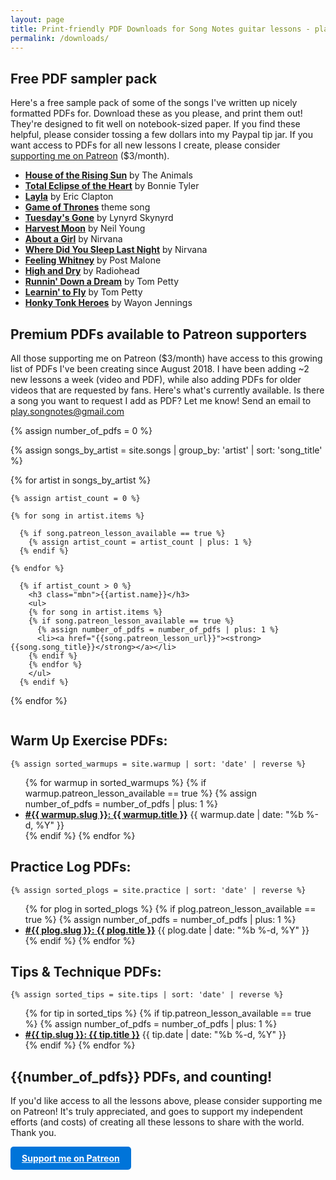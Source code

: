 ```yaml
---
layout: page
title: Print-friendly PDF Downloads for Song Notes guitar lessons - playsongnotes.com
permalink: /downloads/
---
```


  <!-- <div style="background: #FFA; padding: 16px; margin: 24px auto; max-width: 480px;">
    <p style="margin: 0;"><strong>Psst... I just launched a Patreon page!</strong> Get print-friendly PDFs for each new lesson I make for only $3/month. <a href="https://www.patreon.com/songnotes">Learn more »</a></p>
  </div> -->

## Free PDF sampler pack

Here's a free sample pack of some of the songs I've written up nicely formatted PDFs for. Download these as you please, and print them out! They're designed to fit well on notebook-sized paper. If you find these helpful, please consider tossing a few dollars into my Paypal tip jar. If you want access to PDFs for all new lessons I create, please consider [supporting me on Patreon](https://www.patreon.com/songnotes) ($3/month).

<ul>
  <li><strong><a href="/printables/[Animals] House of the Rising Sun.pdf">House of the Rising Sun</a></strong> by The Animals</li>
  <li><strong><a href="/printables/[Bonnie Tyler] Total Eclipse of the Heart.pdf">Total Eclipse of the Heart</a></strong> by Bonnie Tyler</li>
  <li><strong><a href="/printables/[Eric Clapton] Layla.pdf">Layla</a></strong> by Eric Clapton</li>
  <li><strong><a href="/printables/[Game of Thrones] Theme Song.pdf">Game of Thrones</a></strong> theme song</li>
  <!-- <li><strong><a href="/printables/[Guy Clark] L.A. Freeway.pdf">LA Freeway</a></strong> by Guy Clark</li> -->
  <!-- <li><strong><a href="/printables/[Johnny Cash] Sunday Morning Coming Down.pdf">Sunday Morning Coming Down</a></strong> by Johnny Cash</li> -->
  <!-- <li><strong><a href="/printables/[Loggins and Messina] Dannys Song.pdf">Danny's Song</a></strong> by Loggins and Messina</li> -->
  <li><strong><a href="/printables/[Lynyrd Skynyrd] Tuesdays Gone.pdf">Tuesday's Gone</a></strong> by Lynyrd Skynyrd</li>
  <li><strong><a href="/printables/[Neil Young] Harvest Moon.pdf">Harvest Moon</a></strong> by Neil Young</li>
  <li><strong><a href="/printables/[Nirvana] About a Girl.pdf">About a Girl</a></strong> by Nirvana</li>
  <li><strong><a href="/printables/[Nirvana] Where Did You Sleep Last Night.pdf">Where Did You Sleep Last Night</a></strong> by Nirvana</li>
  <li><strong><a href="/printables/[Post Malone] Feeling Whitney.pdf">Feeling Whitney</a></strong> by Post Malone</li>
  <li><strong><a href="/printables/[Radiohead] High and Dry.pdf">High and Dry</a></strong> by Radiohead</li>
  <li><strong><a href="/printables/[Tom Petty] Runnin Down a Dream.pdf">Runnin' Down a Dream</a></strong> by Tom Petty</li>
  <li><strong><a href="/printables/[Tom Petty] Learnin to Fly.pdf">Learnin' to Fly</a></strong> by Tom Petty</li>
  <li><strong><a href="/printables/[Waylon Jennings] Honky Tonk Heroes.pdf">Honky Tonk Heroes</a></strong> by Wayon Jennings</li>
</ul>

## Premium PDFs available to Patreon supporters

All those supporting me on Patreon ($3/month) have access to this growing list of PDFs I've been creating since August 2018. I have been adding ~2 new lessons a week (video and PDF), while also adding PDFs for older videos that are requested by fans. Here's what's currently available. Is there a song you want to request I add as PDF? Let me know! Send an email to play.songnotes@gmail.com

{% assign number_of_pdfs = 0 %}



{% assign songs_by_artist = site.songs | group_by: 'artist' | sort: 'song_title' %}

<div style="column-count: 3; column-width: 300px;">
{% for artist in songs_by_artist %}

    {% assign artist_count = 0 %}

    {% for song in artist.items %}

      {% if song.patreon_lesson_available == true %}
        {% assign artist_count = artist_count | plus: 1 %}
      {% endif %}

    {% endfor %}

      {% if artist_count > 0 %}
        <h3 class="mbn">{{artist.name}}</h3>
        <ul>
        {% for song in artist.items %}
        {% if song.patreon_lesson_available == true %}
          {% assign number_of_pdfs = number_of_pdfs | plus: 1 %}
          <li><a href="{{song.patreon_lesson_url}}"><strong>{{song.song_title}}</strong></a></li>
        {% endif %}
        {% endfor %}
        </ul>
      {% endif %}


{% endfor %}
</div>


## Warm Up Exercise PDFs:

    {% assign sorted_warmups = site.warmup | sort: 'date' | reverse %}
<ul>
    {% for warmup in sorted_warmups %}
      {% if warmup.patreon_lesson_available == true %}
      {% assign number_of_pdfs = number_of_pdfs | plus: 1 %}
<li><strong><a href="{{warmup.patreon_lesson_url}}">#{{ warmup.slug }}: {{ warmup.title }}</a></strong> <span class="small">{{ warmup.date | date: "%b %-d, %Y" }}</span></li>
      {% endif %}
    {% endfor %}
</ul>

## Practice Log PDFs:

    {% assign sorted_plogs = site.practice | sort: 'date' | reverse %}
<ul>
    {% for plog in sorted_plogs %}
      {% if plog.patreon_lesson_available == true %}
      {% assign number_of_pdfs = number_of_pdfs | plus: 1 %}
<li><strong><a href="{{plog.patreon_lesson_url}}">#{{ plog.slug }}: {{ plog.title }}</a></strong> <span class="small">{{ plog.date | date: "%b %-d, %Y" }}</span></li>
      {% endif %}
    {% endfor %}
</ul>

## Tips & Technique PDFs:

    {% assign sorted_tips = site.tips | sort: 'date' | reverse %}
<ul>
    {% for tip in sorted_tips %}
      {% if tip.patreon_lesson_available == true %}
      {% assign number_of_pdfs = number_of_pdfs | plus: 1 %}
<li><strong><a href="{{tip.patreon_lesson_url}}">#{{ tip.slug }}: {{ tip.title }}</a></strong> <span class="small">{{ tip.date | date: "%b %-d, %Y" }}</span></li>
      {% endif %}
    {% endfor %}
</ul>

## {{number_of_pdfs}} PDFs, and counting!

If you'd like access to all the lessons above, please consider supporting me on Patreon! It's truly appreciated, and goes to support my independent efforts (and costs) of creating all these lessons to share with the world. Thank you.

<a style="display: inline-block; padding: 10px 18px; background: #0074D9; font-weight: bold; color: white; border-radius: 5px;" href="http://patreon.com/songnotes">Support me on Patreon</a>
